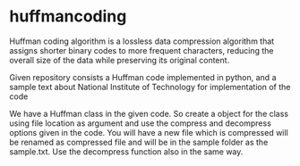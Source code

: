 # huffmancoding
Huffman coding algorithm is a lossless data compression algorithm that assigns shorter binary codes to more frequent characters, reducing the overall size of the data while preserving its original content.

Given repository consists a Huffman code implemented in python, and a sample text about National Institute of Technology for implementation of the code

We have a Huffman class in the given code. So create a object for the class using file location as argument and use the compress and decompress options given in the code.
You will have a new file which is compressed will be renamed as compressed file and will be in the sample folder as the sample.txt. Use the decompress function also in the same way.
